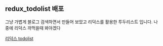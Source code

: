 ## redux_todolist 배포

그냥 가볍게 블로그 검색하면서 만들어 보았고 리덕스를 활용한 투두리스트 입니다. 나중에 리덕스 까먹을때 봐야겠다

[리덕스 todolist](https://redux-to-do-list-seven.vercel.app/)